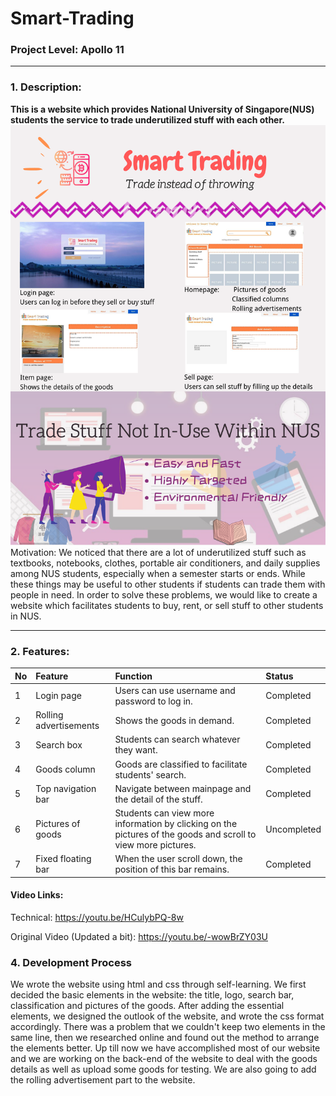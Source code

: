 # Smart-Trading 
### Project Level: Apollo 11
***
### 1. Description:
**This is a website which provides National University of Singapore(NUS) students the service to trade underutilized stuff with each other.**  
<img src="https://github.com/Irislah/Smart-Trading/blob/master/Orbital%20Poster.pdf"> <br>
Motivation: We noticed that there are a lot of underutilized stuff such as textbooks, notebooks, clothes, portable air conditioners, and daily supplies among NUS students, especially when a semester starts or ends. While these things may be useful to other students if students can trade them with people in need. In order to solve these problems, we would like to create a website which facilitates students to buy, rent, or sell stuff to other students in NUS. 
***
### 2. Features:
|No|Feature|Function|Status|
|:-|:-|:-|:-|
|1|Login page|Users can use username and password to log in.|Completed|
|2|Rolling advertisements|Shows the goods in demand.|Completed|
|3|Search box|Students can search whatever they want.|Completed|
|4|Goods column|Goods are classified to facilitate students' search.|Completed|
|5|Top navigation bar|Navigate between mainpage and the detail of the stuff. |Completed|
|6|Pictures of goods|Students can view more information by clicking on the pictures of the goods and scroll to view more pictures.|Uncompleted|
|7|Fixed floating bar|When the user scroll down, the position of this bar remains. |Completed|

#### Video Links:
Technical: 
https://youtu.be/HCulybPQ-8w


Original Video (Updated a bit):
https://youtu.be/-wowBrZY03U



### 4. Development Process
We wrote the website using html and css through self-learning. We first decided the basic elements in the website: the title, logo, search bar, classification and pictures of the goods. After adding the essential elements, we designed the outlook of the website, and wrote the css format accordingly. There was a problem that we couldn't keep two elements in the same line, then we researched online and found out the method to arrange the elements better.
Up till now we have accomplished most of our website and we are working on the back-end of the website to deal with the goods details as well as upload some goods for testing. We are also going to add the rolling advertisement part to the website.
